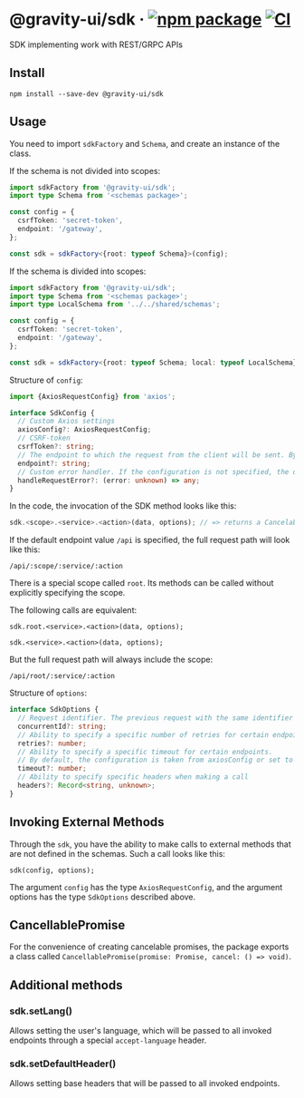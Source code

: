 # @gravity-ui/sdk &middot; [![npm package](https://img.shields.io/npm/v/@gravity-ui/sdk)](https://www.npmjs.com/package/@gravity-ui/sdk) [![CI](https://img.shields.io/github/actions/workflow/status/gravity-ui/sdk/.github/workflows/ci.yml?label=CI&logo=github)](https://github.com/gravity-ui/sdk/actions/workflows/ci.yml?query=branch:main)

SDK implementing work with REST/GRPC APIs

## Install

```shell
npm install --save-dev @gravity-ui/sdk
```

## Usage

You need to import `sdkFactory` and `Schema`, and create an instance of the class.

If the schema is not divided into scopes:

```typescript
import sdkFactory from '@gravity-ui/sdk';
import type Schema from '<schemas package>';

const config = {
  csrfToken: 'secret-token',
  endpoint: '/gateway',
};

const sdk = sdkFactory<{root: typeof Schema}>(config);
```

If the schema is divided into scopes:

```typescript
import sdkFactory from '@gravity-ui/sdk';
import type Schema from '<schemas package>';
import type LocalSchema from '../../shared/schemas';

const config = {
  csrfToken: 'secret-token',
  endpoint: '/gateway',
};

const sdk = sdkFactory<{root: typeof Schema; local: typeof LocalSchema}>(config);
```

Structure of `config`:

```typescript
import {AxiosRequestConfig} from 'axios';

interface SdkConfig {
  // Custom Axios settings
  axiosConfig?: AxiosRequestConfig;
  // CSRF-token
  csrfToken?: string;
  // The endpoint to which the request from the client will be sent. By default, "/api" is used
  endpoint?: string;
  // Custom error handler. If the configuration is not specified, the default one is used
  handleRequestError?: (error: unknown) => any;
}
```

In the code, the invocation of the SDK method looks like this:

```javascript
sdk.<scope>.<service>.<action>(data, options); // => returns a CancelablePromise
```

If the default endpoint value `/api` is specified, the full request path will look like this:

`/api/:scope/:service/:action`

There is a special scope called `root`. Its methods can be called without explicitly specifying the scope.

The following calls are equivalent:

`sdk.root.<service>.<action>(data, options);`

`sdk.<service>.<action>(data, options);`

But the full request path will always include the scope:

`/api/root/:service/:action`

Structure of `options`:

```typescript
interface SdkOptions {
  // Request identifier. The previous request with the same identifier will be canceled
  concurrentId?: string;
  // Ability to specify a specific number of retries for certain endpoints. By default, the number of retries is 0
  retries?: number;
  // Ability to specify a specific timeout for certain endpoints.
  // By default, the configuration is taken from axiosConfig or set to 60 seconds
  timeout?: number;
  // Ability to specify specific headers when making a call
  headers?: Record<string, unknown>;
}
```

## Invoking External Methods

Through the `sdk`, you have the ability to make calls to external methods that are not defined in the schemas. Such a call looks like this:

`sdk(config, options);`

The argument `config` has the type `AxiosRequestConfig`, and the argument options has the type `SdkOptions` described above.

## CancellablePromise

For the convenience of creating cancelable promises, the package exports a class called `CancellablePromise(promise: Promise, cancel: () => void)`.

## Additional methods

### sdk.setLang()

Allows setting the user's language, which will be passed to all invoked endpoints through a special `accept-language` header.

### sdk.setDefaultHeader()

Allows setting base headers that will be passed to all invoked endpoints.
